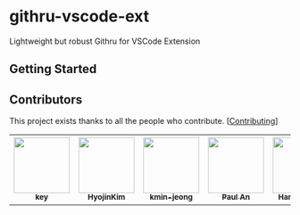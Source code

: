 # githru-vscode-ext

Lightweight but robust Githru for VSCode Extension

## Getting Started

## Contributors

This project exists thanks to all the people who contribute. [[Contributing](https://github.com/githru/githru-vscode-ext/blob/main/CONTRIBUTING.md)]

<!-- ALL-CONTRIBUTORS-LIST:START - Do not remove or modify this section -->
<!-- prettier-ignore-start -->
<!-- markdownlint-disable -->
<table>
  <tr>
    <td align="center"><a href="https://github.com/ansrlm"><img src="https://avatars.githubusercontent.com/u/28749913?v=4" width="100px;" alt=""/><br /><sub><b>key</b></sub></a></td>
    <td align="center"><a href="https://velog.io/@gwsyl22"><img src="https://avatars.githubusercontent.com/u/60775453?v=4" width="100px;" alt=""/><br /><sub><b>HyojinKim</b></sub></a></td>
    <td align="center"><a href="https://github.com/kmin-jeong"><img src="https://avatars.githubusercontent.com/u/53456037?v=4" width="100px;" alt=""/><br /><sub><b>kmin-jeong</b></sub></a></td>
    <td align="center"><a href="https://github.com/anpaul0615"><img src="https://avatars.githubusercontent.com/u/8488507?v=4" width="100px;" alt=""/><br /><sub><b>Paul An</b></sub></a></td>
    <td align="center"><a href="https://github.com/hanseul-lee"><img src="https://avatars.githubusercontent.com/u/69497936?v=4" width="100px;" alt=""/><br /><sub><b>Hanseul Lee</b></sub></a></td>
    <td align="center"><a href="https://github.com/ooooorobo"><img src="https://avatars.githubusercontent.com/u/40057032?v=4" width="100px;" alt=""/><br /><sub><b>조예진</b></sub></a></td>
    <td align="center"><a href="https://velog.io/@0_jin"><img src="https://avatars.githubusercontent.com/u/70205497?v=4" width="100px;" alt=""/><br /><sub><b>jin-Pro</b></sub></a></td>
  </tr>
</table>

<!-- markdownlint-restore -->
<!-- prettier-ignore-end -->

<!-- ALL-CONTRIBUTORS-LIST:END -->
